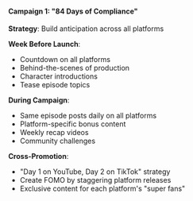 #### Campaign 1: "84 Days of Compliance"

**Strategy**: Build anticipation across all platforms

**Week Before Launch**:

- Countdown on all platforms
- Behind-the-scenes of production
- Character introductions
- Tease episode topics

**During Campaign**:

- Same episode posts daily on all platforms
- Platform-specific bonus content
- Weekly recap videos
- Community challenges

**Cross-Promotion**:

- "Day 1 on YouTube, Day 2 on TikTok" strategy
- Create FOMO by staggering platform releases
- Exclusive content for each platform's "super fans"
